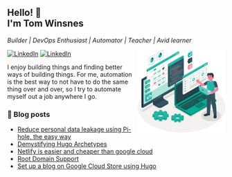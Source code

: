 ## Hello! 👋<br /> I'm Tom Winsnes

_Builder | DevOps Enthusiast | Automator | Teacher | Avid learner_

<img width="40%" align="right" alt="Developer" src="https://raw.githubusercontent.com/TWinsnes/TWinsnes/master/images/developer.svg" />

[![LinkedIn](https://img.shields.io/badge/-LinkedIn-blue?style=flat&logo=Linkedin&logoColor=white)](https://www.linkedin.com/in/winsnes/) [![LinkedIn](https://img.shields.io/badge/Website-darkgreen?style=flat&logo=Hugo&logoColor=white&)](https://www.winsnes.io)



I enjoy building things and finding better ways of building things. For me, automation is the best way to not have to do the same thing over and over, so I try to automate myself out a job anywhere I go. 

### 📕 Blog posts
<!-- BLOG-POST-LIST:START -->
- [Reduce personal data leakage using Pi-hole, the easy way](http://www.winsnes.io/posts/pi-hole/)
- [Demystifying Hugo Archetypes](http://www.winsnes.io/posts/demystifying-archetypes/)
- [Netlify is easier and cheaper than google cloud](http://www.winsnes.io/posts/netlify/)
- [Root Domain Support](http://www.winsnes.io/posts/root-domain/)
- [Set up a blog on Google Cloud Store using Hugo](http://www.winsnes.io/posts/set-up-static-blog-on-gcp/)
<!-- BLOG-POST-LIST:END -->

<!--
**TWinsnes/TWinsnes** is a ✨ _special_ ✨ repository because its `README.md` (this file) appears on your GitHub profile.

Here are some ideas to get you started:

- 🔭 I’m currently working on ...
- 🌱 I’m currently learning ...
- 👯 I’m looking to collaborate on ...
- 🤔 I’m looking for help with ...
- 💬 Ask me about ...
- 📫 How to reach me: ...
- 😄 Pronouns: ...
- ⚡ Fun fact: ...
-->

